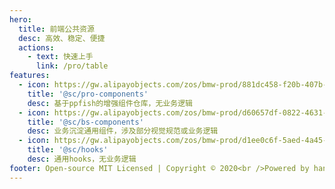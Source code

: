 ```yaml
---
hero:
  title: 前端公共资源
  desc: 高效、稳定、便捷
  actions:
    - text: 快速上手
      link: /pro/table
features:
  - icon: https://gw.alipayobjects.com/zos/bmw-prod/881dc458-f20b-407b-947a-95104b5ec82b/k79dm8ih_w144_h144.png
    title: '@sc/pro-components'
    desc: 基于ppfish的增强组件仓库，无业务逻辑
  - icon: https://gw.alipayobjects.com/zos/bmw-prod/d60657df-0822-4631-9d7c-e7a869c2f21c/k79dmz3q_w126_h126.png
    title: '@sc/bs-components'
    desc: 业务沉淀通用组件，涉及部分视觉规范或业务逻辑
  - icon: https://gw.alipayobjects.com/zos/bmw-prod/d1ee0c6f-5aed-4a45-a507-339a4bfe076c/k7bjsocq_w144_h144.png
    title: '@sc/hooks'
    desc: 通用hooks，无业务逻辑
footer: Open-source MIT Licensed | Copyright © 2020<br />Powered by han
---
```

